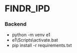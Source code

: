 # FINDR_IPD
### Backend

- python -m venv e1
- e1\Scripts\activate.bat
- pip install -r requirements.txt
